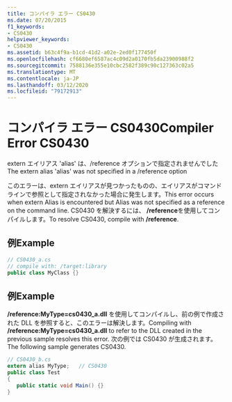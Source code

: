 ```yaml
---
title: コンパイラ エラー CS0430
ms.date: 07/20/2015
f1_keywords:
- CS0430
helpviewer_keywords:
- CS0430
ms.assetid: b63c4f9a-b1cd-41d2-a02e-2ed0f177450f
ms.openlocfilehash: cf6680ef6587ac4c09d2a0170fb5da23900988f2
ms.sourcegitcommit: 7588136e355e10cbc2582f389c90c127363c02a5
ms.translationtype: MT
ms.contentlocale: ja-JP
ms.lasthandoff: 03/12/2020
ms.locfileid: "79172913"
---
```

# <a name="compiler-error-cs0430"></a><span data-ttu-id="32466-102">コンパイラ エラー CS0430</span><span class="sxs-lookup"><span data-stu-id="32466-102">Compiler Error CS0430</span></span>
<span data-ttu-id="32466-103">extern エイリアス 'alias' は、/reference オプションで指定されませんでした</span><span class="sxs-lookup"><span data-stu-id="32466-103">The extern alias 'alias' was not specified in a /reference option</span></span>  
  
 <span data-ttu-id="32466-104">このエラーは、extern エイリアスが見つかったものの、エイリアスがコマンド ラインで参照として指定されなかった場合に発生します。</span><span class="sxs-lookup"><span data-stu-id="32466-104">This error occurs when extern Alias is encountered but Alias was not specified as a reference on the command line.</span></span> <span data-ttu-id="32466-105">CS0430 を解決するには、 **/reference**を使用してコンパイルします。</span><span class="sxs-lookup"><span data-stu-id="32466-105">To resolve CS0430, compile with **/reference**.</span></span>  
  
## <a name="example"></a><span data-ttu-id="32466-106">例</span><span class="sxs-lookup"><span data-stu-id="32466-106">Example</span></span>  
  
```csharp  
// CS0430_a.cs  
// compile with: /target:library
public class MyClass {}  
```  
  
## <a name="example"></a><span data-ttu-id="32466-107">例</span><span class="sxs-lookup"><span data-stu-id="32466-107">Example</span></span>  
 <span data-ttu-id="32466-108">**/reference:MyType=cs0430_a.dll** を使用してコンパイルし、前の例で作成された DLL を参照すると、このエラーは解決します。</span><span class="sxs-lookup"><span data-stu-id="32466-108">Compiling with **/reference:MyType=cs0430_a.dll** to refer to the DLL created in the previous sample resolves this error.</span></span> <span data-ttu-id="32466-109">次の例では CS0430 が生成されます。</span><span class="sxs-lookup"><span data-stu-id="32466-109">The following sample generates CS0430.</span></span>  
  
```csharp  
// CS0430_b.cs  
extern alias MyType;   // CS0430  
public class Test
{  
   public static void Main() {}  
}  
```
